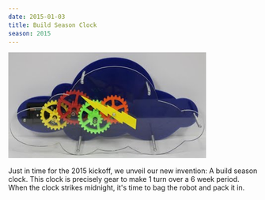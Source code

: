 ```yaml
---
date: 2015-01-03
title: Build Season Clock
season: 2015
---
```


![Build Season Clock](/images/build-season-clock.jpg)

Just in time for the 2015 kickoff, we unveil our new invention: A build season clock. This clock is precisely gear to make 1 turn over a 6 week period. When the clock strikes midnight, it's time to bag the robot and pack it in.
